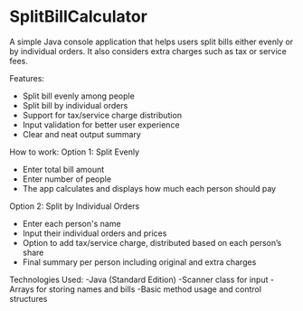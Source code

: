 # SplitBillCalculator
A simple Java console application that helps users split bills either evenly or by individual orders. It also considers extra charges such as tax or service fees.

Features:
- Split bill evenly among people
- Split bill by individual orders
- Support for tax/service charge distribution
- Input validation for better user experience
- Clear and neat output summary

How to work:
Option 1: Split Evenly
- Enter total bill amount
- Enter number of people
- The app calculates and displays how much each person should pay
  
Option 2: Split by Individual Orders
- Enter each person's name
- Input their individual orders and prices
- Option to add tax/service charge, distributed based on each person’s share
- Final summary per person including original and extra charges

Technologies Used:
-Java (Standard Edition)
-Scanner class for input
-Arrays for storing names and bills
-Basic method usage and control structures

